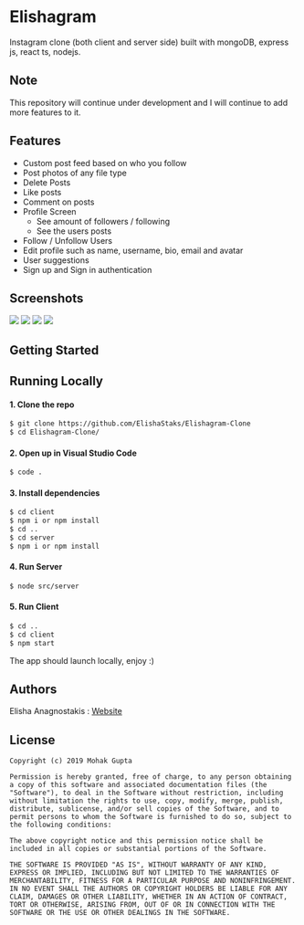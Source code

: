 # Elishagram

Instagram clone (both client and server side) built with mongoDB, express js, react ts, nodejs.

## Note
This repository will continue under development and I will continue to add more features to it.

## Features
* Custom post feed based on who you follow
* Post photos of any file type
* Delete Posts
* Like posts  
* Comment on posts
* Profile Screen
  * See amount of followers / following
  * See the users posts
* Follow / Unfollow Users
* Edit profile such as name, username, bio, email and avatar
* User suggestions
* Sign up and Sign in authentication

## Screenshots
<p>
 <img src="https://res.cloudinary.com/insta-image-cloud/image/upload/v1612706511/home_page_eepp4t.png">
 <img src="https://res.cloudinary.com/insta-image-cloud/image/upload/v1612706511/profile_page_gcxxyb.png">
 <img src="https://res.cloudinary.com/insta-image-cloud/image/upload/v1612706510/other_user_profile_bfgslu.png">
 <img src="https://res.cloudinary.com/insta-image-cloud/image/upload/v1612706511/create_post_page_jxc7e1.png">
</p>

## Getting Started


## Running Locally
#### 1. Clone the repo
```sh
$ git clone https://github.com/ElishaStaks/Elishagram-Clone
$ cd Elishagram-Clone/
```

#### 2. Open up in Visual Studio Code
```sh
$ code .
```

#### 3. Install dependencies
```sh
$ cd client
$ npm i or npm install
$ cd ..
$ cd server
$ npm i or npm install
```

#### 4. Run Server
```sh
$ node src/server
```

#### 5. Run Client
```sh
$ cd ..
$ cd client
$ npm start
```
The app should launch locally, enjoy :)

## Authors
Elisha Anagnostakis : 
[Website](https://elishaanagnostakis.mystrikingly.com/)

## License

    Copyright (c) 2019 Mohak Gupta
    
    Permission is hereby granted, free of charge, to any person obtaining a copy of this software and associated documentation files (the "Software"), to deal in the Software without restriction, including without limitation the rights to use, copy, modify, merge, publish, distribute, sublicense, and/or sell copies of the Software, and to permit persons to whom the Software is furnished to do so, subject to the following conditions:
    
    The above copyright notice and this permission notice shall be included in all copies or substantial portions of the Software.
    
    THE SOFTWARE IS PROVIDED "AS IS", WITHOUT WARRANTY OF ANY KIND, EXPRESS OR IMPLIED, INCLUDING BUT NOT LIMITED TO THE WARRANTIES OF MERCHANTABILITY, FITNESS FOR A PARTICULAR PURPOSE AND NONINFRINGEMENT. IN NO EVENT SHALL THE AUTHORS OR COPYRIGHT HOLDERS BE LIABLE FOR ANY CLAIM, DAMAGES OR OTHER LIABILITY, WHETHER IN AN ACTION OF CONTRACT, TORT OR OTHERWISE, ARISING FROM, OUT OF OR IN CONNECTION WITH THE SOFTWARE OR THE USE OR OTHER DEALINGS IN THE SOFTWARE.
